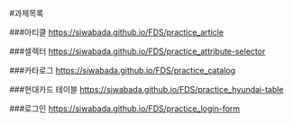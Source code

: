 #과제목록

###아티클
https://siwabada.github.io/FDS/practice_article

###셀렉터 
https://siwabada.github.io/FDS/practice_attribute-selector

###카타로그
https://siwabada.github.io/FDS/practice_catalog

###현대카드 테이블
https://siwabada.github.io/FDS/practice_hyundai-table

###로그인
https://siwabada.github.io/FDS/practice_login-form
